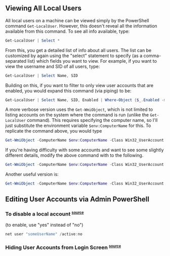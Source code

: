 ## Viewing All Local Users

All local users on a machine can be viewed simply by the PowerShell command `Get-LocalUser`. However, this doesn't reveal all the information available from this command. 
To see all info available, type:

```PowerShell
Get-LocalUser | Select *
```

From this, you get a detailed list of info about all users. The list can be customized by again using the "select" statement to specify (as a comma-separated list) 
which fields you want to view. For example, if you want to view the username and SID of all users, type:

```PowerShell
Get-LocalUser | Select Name, SID
```

Building on this, if you want to filter to only view user accounts that are enabled, you would expand this command (via piping) to be:

```PowerShell
Get-LocalUser | Select Name, SID, Enabled | Where-Object {$_.Enabled -match "True"}
```

A more verbose version uses the `Get-WmiObject`, which is not limited to listing accounts on the system where the command is run (unlike the `Get-LocalUser` command).
This requires specifying the computer name, so I'll just substitute the environment variable `$env:ComputerName` for this. To replicate the command above, you would type

```PowerShell
Get-WmiObject -ComputerName $env:ComputerName -Class Win32_UserAccount -Filter "LocalAccount = True" | Select Name, Sid, Disabled 
```

If you're having difficulty with some accounts and want to see some slightly different details, modify the above command with to the following.

```PowerShell
Get-WmiObject -ComputerName $env:ComputerName -Class Win32_UserAccount | Select Name, PSComputerName, FullName, Disabled
```

Another useful version is:
```PowerShell
Get-WmiObject -ComputerName $env:ComputerName -Class Win32_UserAccount | Select PSComputerName, Caption, __SERVER, FullName
```

## Editing User Accounts via Admin PowerShell
### To disable a local account <small><sup>[source](https://winaero.com/disable-enable-user-account-windows-10/)</sup></small>
(to enable, use "yes" instead of "no")
```PowerShell
net user "someUserName" /active:no
```


### Hiding User Accounts from Login Screen <small><sup>[source](https://winaero.com/how-to-hide-user-accounts-from-the-login-screen-in-windows-10/)</sup></small>
